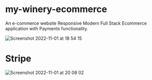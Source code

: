 # my-winery-ecommerce
An e-commerce website
Responsive Modern Full Stack Ecommerce application with Payments functionality.

![Screenshot 2022-11-01 at 18 54 15](https://user-images.githubusercontent.com/93327024/199303902-c2074485-96a3-4424-8470-0df51b385709.png)


# Stripe

![Screenshot 2022-11-01 at 20 08 02](https://user-images.githubusercontent.com/93327024/199317854-5e7aa108-784f-42fb-aaaa-441033717978.png)
